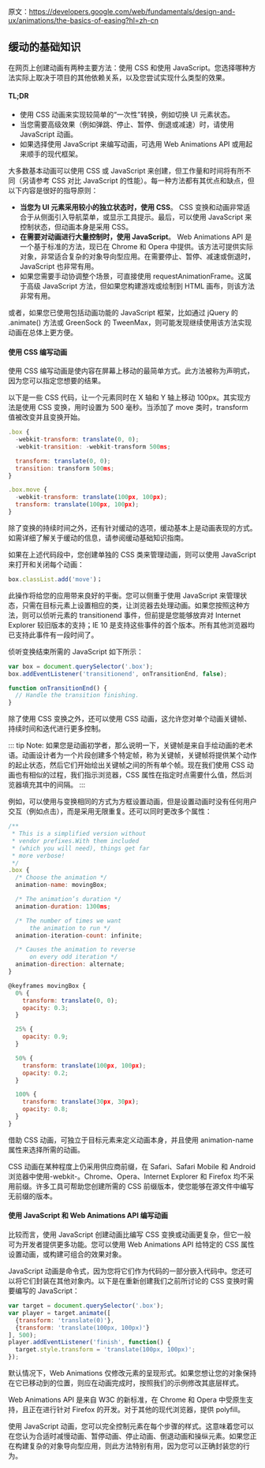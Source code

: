 原文：https://developers.google.com/web/fundamentals/design-and-ux/animations/the-basics-of-easing?hl=zh-cn

## 缓动的基础知识

在网页上创建动画有两种主要方法：使用 CSS 和使用 JavaScript。您选择哪种方法实际上取决于项目的其他依赖关系，以及您尝试实现什么类型的效果。

#### TL;DR

* 使用 CSS 动画来实现较简单的“一次性”转换，例如切换 UI 元素状态。
* 当您需要高级效果（例如弹跳、停止、暂停、倒退或减速）时，请使用 JavaScript 动画。
* 如果选择使用 JavaScript 来编写动画，可选用 Web Animations API 或用起来顺手的现代框架。

大多数基本动画可以使用 CSS 或 JavaScript 来创建，但工作量和时间将有所不同（另请参考 CSS 对比 JavaScript 的性能）。每一种方法都有其优点和缺点，但以下内容是很好的指导原则：

* **当您为 UI 元素采用较小的独立状态时，使用 CSS**。 CSS 变换和动画非常适合于从侧面引入导航菜单，或显示工具提示。最后，可以使用 JavaScript 来控制状态，但动画本身是采用 CSS。
* **在需要对动画进行大量控制时，使用 JavaScript**。 Web Animations API 是一个基于标准的方法，现已在 Chrome 和 Opera 中提供。该方法可提供实际对象，非常适合复杂的对象导向型应用。在需要停止、暂停、减速或倒退时，JavaScript 也非常有用。
* 如果您需要手动协调整个场景，可直接使用 requestAnimationFrame。这属于高级 JavaScript 方法，但如果您构建游戏或绘制到 HTML 画布，则该方法非常有用。

或者，如果您已使用包括动画功能的 JavaScript 框架，比如通过 jQuery 的 .animate() 方法或 GreenSock 的 TweenMax，则可能发现继续使用该方法实现动画在总体上更方便。

#### 使用 CSS 编写动画
使用 CSS 编写动画是使内容在屏幕上移动的最简单方式。此方法被称为声明式，因为您可以指定您想要的结果。

以下是一些 CSS 代码，让一个元素同时在 X 轴和 Y 轴上移动 100px。其实现方法是使用 CSS 变换，用时设置为 500 毫秒。当添加了 move 类时，transform 值被改变并且变换开始。

```javascript
.box {
  -webkit-transform: translate(0, 0);
  -webkit-transition: -webkit-transform 500ms;

  transform: translate(0, 0);
  transition: transform 500ms;
}

.box.move {
  -webkit-transform: translate(100px, 100px);
  transform: translate(100px, 100px);
}
```

除了变换的持续时间之外，还有针对缓动的选项，缓动基本上是动画表现的方式。如需详细了解关于缓动的信息，请参阅缓动基础知识指南。

如果在上述代码段中，您创建单独的 CSS 类来管理动画，则可以使用 JavaScript 来打开和关闭每个动画：

```javascript
box.classList.add('move')；
```

此操作将给您的应用带来良好的平衡。您可以侧重于使用 JavaScript 来管理状态，只需在目标元素上设置相应的类，让浏览器去处理动画。如果您按照这种方法，则可以侦听元素的 transitionend 事件，但前提是您能够放弃对 Internet Explorer 较旧版本的支持；IE 10 是支持这些事件的首个版本。所有其他浏览器均已支持此事件有一段时间了。

侦听变换结束所需的 JavaScript 如下所示：

```javascript
var box = document.querySelector('.box');
box.addEventListener('transitionend', onTransitionEnd, false);

function onTransitionEnd() {
  // Handle the transition finishing.
}
```

除了使用 CSS 变换之外，还可以使用 CSS 动画，这允许您对单个动画关键帧、持续时间和迭代进行更多控制。

::: tip
Note: 如果您是动画初学者，那么说明一下，关键帧是来自手绘动画的老术语。动画设计者为一个片段创建多个特定帧，称为关键帧，关键帧将提供某个动作的起止状态，然后它们开始绘出关键帧之间的所有单个帧。现在我们使用 CSS 动画也有相似的过程，我们指示浏览器，CSS 属性在指定时点需要什么值，然后浏览器填充其中的间隔。
:::

例如，可以使用与变换相同的方式为方框设置动画，但是设置动画时没有任何用户交互（例如点击），而是采用无限重复。还可以同时更改多个属性：

```javascript
/**
 * This is a simplified version without
 * vendor prefixes.With them included
 * (which you will need), things get far
 * more verbose!
 */
.box {
  /* Choose the animation */
  animation-name: movingBox;

  /* The animation’s duration */
  animation-duration: 1300ms;

  /* The number of times we want
      the animation to run */
  animation-iteration-count: infinite;

  /* Causes the animation to reverse
      on every odd iteration */
  animation-direction: alternate;
}

@keyframes movingBox {
  0% {
    transform: translate(0, 0);
    opacity: 0.3;
  }

  25% {
    opacity: 0.9;
  }

  50% {
    transform: translate(100px, 100px);
    opacity: 0.2;
  }

  100% {
    transform: translate(30px, 30px);
    opacity: 0.8;
  }
}
```

借助 CSS 动画，可独立于目标元素来定义动画本身，并且使用 animation-name 属性来选择所需的动画。

CSS 动画在某种程度上仍采用供应商前缀，在 Safari、Safari Mobile 和 Android 浏览器中使用-webkit-。Chrome、Opera、Internet Explorer 和 Firefox 均不采用前缀。许多工具可帮助您创建所需的 CSS 前缀版本，使您能够在源文件中编写无前缀的版本。


#### 使用 JavaScript 和 Web Animations API 编写动画

比较而言，使用 JavaScript 创建动画比编写 CSS 变换或动画更复杂，但它一般可为开发者提供更多功能。您可以使用 Web Animations API 给特定的 CSS 属性设置动画，或构建可组合的效果对象。

JavaScript 动画是命令式，因为您将它们作为代码的一部分嵌入代码中。您还可以将它们封装在其他对象内。以下是在重新创建我们之前所讨论的 CSS 变换时需要编写的 JavaScript：

```javascript
var target = document.querySelector('.box');
var player = target.animate([
  {transform: 'translate(0)'},
  {transform: 'translate(100px, 100px)'}
], 500);
player.addEventListener('finish', function() {
  target.style.transform = 'translate(100px, 100px)';
});
```

默认情况下，Web Animations 仅修改元素的呈现形式。如果您想让您的对象保持在它已移动到的位置，则应在动画完成时，按照我们的示例修改其底层样式。

Web Animations API 是来自 W3C 的新标准，在 Chrome 和 Opera 中受原生支持，且正在进行针对 Firefox 的开发。对于其他的现代浏览器，提供 polyfill。

使用 JavaScript 动画，您可以完全控制元素在每个步骤的样式。这意味着您可以在您认为合适时减慢动画、暂停动画、停止动画、倒退动画和操纵元素。如果您正在构建复杂的对象导向型应用，则此方法特别有用，因为您可以正确封装您的行为。
